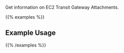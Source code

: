 Get information on EC2 Transit Gateway Attachments.

{{% examples %}}
## Example Usage
{{% /examples %}}